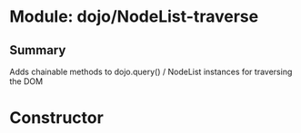 # Module: dojo/NodeList-traverse

## Summary

Adds chainable methods to dojo.query() / NodeList instances for traversing the DOM
# Constructor

